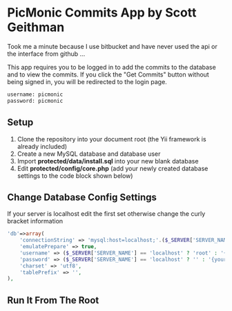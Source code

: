 # PicMonic Commits App by Scott Geithman

Took me a minute because I use bitbucket and have never used the api or the interface from github ...

This app requires you to be logged in to add the commits to the database and to view the commits. If you click the "Get Commits" button without being signed in, you will be redirected to the login page.
```bash
username: picmonic
password: picmonic
```

## Setup

1. Clone the repository into your document root (the Yii framework is already included)
2. Create a new MySQL database and database user
3. Import **protected/data/install.sql** into your new blank database
4. Edit **protected/config/core.php** (add your newly created database settings to the code block shown below)

## Change Database Config Settings

If your server is localhost edit the first set otherwise change the curly bracket information
```php
'db'=>array(
    'connectionString' => 'mysql:host=localhost;'.($_SERVER['SERVER_NAME'] == 'localhost' ? 'dbname=picmonic' : 'dbname={your_database_name}'),
    'emulatePrepare' => true,
    'username' => ($_SERVER['SERVER_NAME'] == 'localhost' ? 'root' : '{your_database_user}'),
    'password' => ($_SERVER['SERVER_NAME'] == 'localhost' ? '' : '{your_database_password}'),
    'charset' => 'utf8',
    'tablePrefix' => '',
),
```

## Run It From The Root
